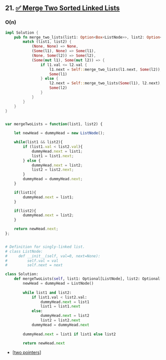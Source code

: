 ## 21. [✅ Merge Two Sorted Linked Lists](https://leetcode.com/problems/merge-two-sorted-lists/description/)

### O(n)


```rust 
impl Solution {
    pub fn merge_two_lists(list1: Option<Box<ListNode>>, list2: Option<Box<ListNode>>) -> Option<Box<ListNode>> {
        match (list1, list2) {
            (None, None) => None,
            (Some(l1), None) => Some(l1),
            (None, Some(l2)) => Some(l2),
            (Some(mut l1), Some(mut l2)) => {
                if l1.val <= l2.val {
                    l1.next = Self::merge_two_lists(l1.next, Some(l2));
                    Some(l1)
                } else {
                    l2.next = Self::merge_two_lists(Some(l1), l2.next);
                    Some(l2)
                }
            }
        }
    }
}

```

```js 

var mergeTwoLists = function(list1, list2) {

    let newHead = dummyHead = new ListNode(); 

    while(list1 && list2){
        if (list1.val < list2.val){
            dummyHead.next = list1;
            list1 = list1.next;
        } else {
            dummyHead.next = list2;
            list2 = list2.next;
        }
        dummyHead = dummyHead.next;
    }  

    if(list1){
        dummyHead.next = list1;
    }

    if(list2){
        dummyHead.next = list2;
    }    

    return newHead.next;
};

```



```python

# Definition for singly-linked list.
# class ListNode:
#     def __init__(self, val=0, next=None):
#         self.val = val
#         self.next = next

class Solution:
    def mergeTwoLists(self, list1: Optional[ListNode], list2: Optional[ListNode]) -> Optional[ListNode]:
        newHead = dummyHead = ListNode()
        
        while list1 and list2:
            if list1.val < list2.val:
                dummyHead.next = list1
                list1 = list1.next
            else:
                dummyHead.next = list2
                list2 = list2.next
            dummyHead = dummyHead.next
        
        dummyHead.next = list1 if list1 else list2 

        return newHead.next
```

- [[two pointers]]



[//begin]: # "Autogenerated link references for markdown compatibility"
[two pointers]: <../../../../patterns/two pointers> "two pointers"
[//end]: # "Autogenerated link references"